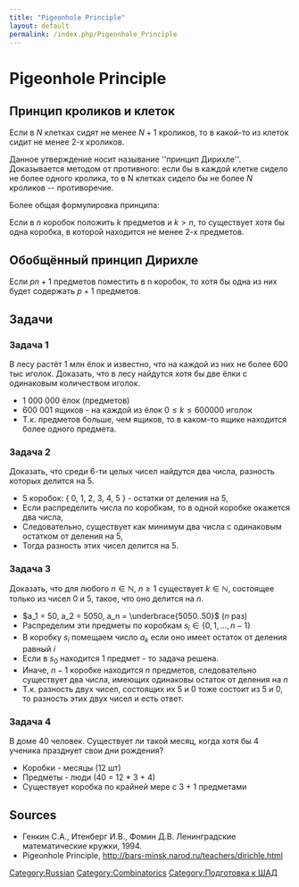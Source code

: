 ```yaml
---
title: "Pigeonhole Principle"
layout: default
permalink: /index.php/Pigeonhole_Principle
---
```


# Pigeonhole Principle

## Принцип кроликов и клеток

Если в $N$ клетках сидят не менее $N + 1$ кроликов, то в какой-то из клеток сидит не менее 2-х кроликов. 

Данное утверждение носит называние ''принцип Дирихле''. Доказывается методом от противного: если бы в каждой клетке сидело не более одного кролика, то в N клетках сидело бы не более $N$ кроликов -- противоречие. 

Более общая формулировка принципа:

Если в $n$ коробок положить $k$ предметов и $k > n$, то существует хотя бы одна коробка, в которой находится не менее 2-х предметов. 

## Обобщённый принцип Дирихле
Если $pn + 1$ предметов поместить в n коробок, то хотя бы одна из них будет содержать $p + 1$ предметов.

## Задачи

### Задача 1
В лесу растёт 1 млн ёлок и известно, что на каждой из них не более 600 тыс иголок. Доказать, что в лесу найдутся хотя бы две ёлки с одинаковым количеством иголок.

- 1 000 000 ёлок (предметов)
- 600 001 ящиков - на каждой из ёлок $0 \leqslant k \leqslant 600 000$ иголок
- Т.к. предметов больше, чем ящиков, то в каком-то ящике находится более одного предмета. 

### Задача 2
Доказать, что среди 6-ти целых чисел найдутся два числа, разность которых делится на 5. 

- 5 коробок: { 0, 1, 2, 3, 4, 5 } - остатки от деления на 5,
- Если распределить числа по коробкам, то в одной коробке окажется два числа,
- Следовательно, существует как минимум два числа с одинаковым остатком от деления на 5, 
- Тогда разность этих чисел делится на 5.

### Задача 3
Доказать, что для любого $n \in \mathbb{N}$, $n \geqslant 1$ существует $k \in \mathbb{N}$, состоящее только из чисел 0 и 5, такое, что оно делится на $n$.

- $a_1 = 50, a_2 = 5050, a_n = \underbrace{5050..50}$ ($n$ раз)
- Распределим эти предметы по коробкам $s_i \in \{0, 1, ..., n-1\}$
- В коробку $s_i$ помещаем число $a_k$ если оно имеет остаток от деления равный $i$
- Если в $s_0$ находится 1 предмет - то задача решена.
- Иначе, $n - 1$ коробке находится $n$ предметов, следовательно существует два числа, имеющих одинаковы остаток от деления на $n$
- Т.к. разность двух чисел, состоящих их 5 и 0 тоже состоит из 5 и 0, то разность этих двух чисел и есть ответ.

### Задача 4
В доме 40 человек. Существует ли такой месяц, когда хотя бы 4 ученика празднует свои дни рождения?

- Коробки - месяцы (12 шт)
- Предметы - люди (40 = 12 * 3 + 4)
- Существует коробка по крайней мере с 3 + 1 предметами

## Sources
- Генкин С.А., Итенберг И.В., Фомин Д.В. Ленинградские математические кружки, 1994.
- Pigeonhole Principle, http://bars-minsk.narod.ru/teachers/dirichle.html

[Category:Russian](Category_Russian)
[Category:Combinatorics](Category_Combinatorics)
[Category:Подготовка к ШАД](Category_Подготовка_к_ШАД)